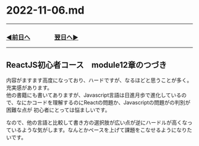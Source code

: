 # 2022-11-06.md
  
---
### [◀️前日へ](https://github.com/yuasys/chatty-journal/blob/main/2022/11/2022-11-05.md)&emsp;&emsp;&emsp;&emsp;[翌日へ▶️](https://github.com/yuasys/chatty-journal/blob/main/2022/11/2022-11-07.md)
---
## ReactJS初心者コース　module12章のつづき

内容がますます高度になっており、ハードですが、なるほどと思うことが多く。充実感があります。  
他の書籍にも書いてありますが、Javascript言語は日進月歩で進化しているので、なにかコードを理解するのにReactの問題か、Javascriptの問題がの判別が困難な点が
初心者にとっては悩ましいです。

なので、他の言語と比較して書き方の選択肢が広い点が逆にハードルが高くなっているような気がします。なんとかペースを上げて課題をこなせるようになりたいです。
